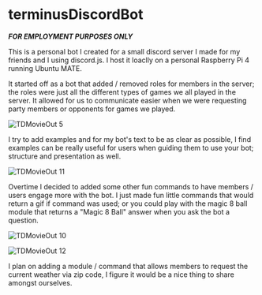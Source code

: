 # terminusDiscordBot

***FOR EMPLOYMENT PURPOSES ONLY***

This is a personal bot I created for a small discord server I made for my friends and I using discord.js. I host it loaclly on a personal Raspberry Pi 4 running Ubuntu MATE. 

It started off as a bot that added / removed roles for members  in the server; the roles were just all the different types of games we all played in the server.
It allowed for us to communicate easier when we were requesting party members or opponents for games we played.

![TDMovieOut 5](https://user-images.githubusercontent.com/68321762/150020146-5fca858f-3ccb-46e4-a894-80e2d68ac6e5.png)


I try to add examples and for my bot's text to be as clear as possible, I find examples can be really useful for users when guiding them to use your bot; structure and presentation as well.

![TDMovieOut 11](https://user-images.githubusercontent.com/68321762/150176303-49692ecc-6736-409d-b6a4-4f351a0b1e78.png)

Overtime I decided to added some other fun commands to have members / users engage more with the bot. I just made fun little commands that would return a gif if command was used; or you could play with the magic 8 ball module that returns a "Magic 8 Ball" answer when you ask the bot a question.

![TDMovieOut 10](https://user-images.githubusercontent.com/68321762/150175119-d98ccc63-3dde-46cd-8c23-22d6067c2d4d.png)

![TDMovieOut 12](https://user-images.githubusercontent.com/68321762/150176443-5fa89655-d390-4154-b804-cf0a7b5ac936.png)


I plan on adding a module / command that allows members to request the current weather via zip code, I figure it would be a nice thing to share amongst ourselves. 
